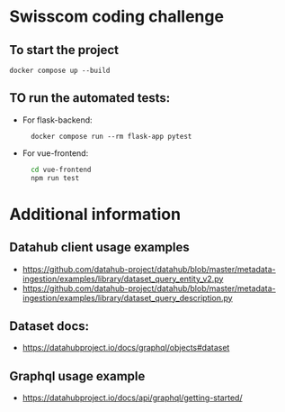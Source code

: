 # Swisscom coding challenge

## To start the project

`docker compose up --build`

## TO run the automated tests:

- For flask-backend:
  ```
    docker compose run --rm flask-app pytest
  ```
- For vue-frontend:
  ```bash
    cd vue-frontend
    npm run test
  ```

# Additional information

## Datahub client usage examples

- https://github.com/datahub-project/datahub/blob/master/metadata-ingestion/examples/library/dataset_query_entity_v2.py
- https://github.com/datahub-project/datahub/blob/master/metadata-ingestion/examples/library/dataset_query_description.py

## Dataset docs:

- https://datahubproject.io/docs/graphql/objects#dataset

## Graphql usage example

- https://datahubproject.io/docs/api/graphql/getting-started/
